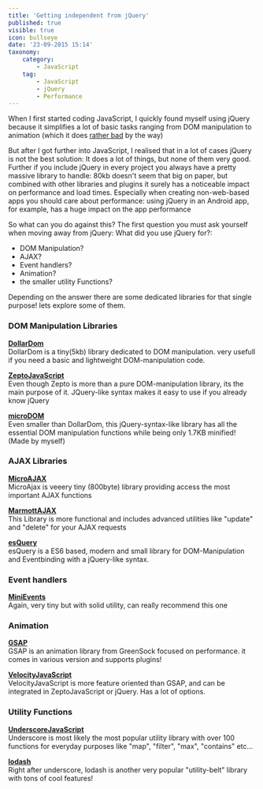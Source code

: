 ```yaml
---
title: 'Getting independent from jQuery'
published: true
visible: true
icon: bullseye
date: '23-09-2015 15:14'
taxonomy:
    category:
        - JavaScript
    tag:
        - JavaScript
        - jQuery
        - Performance
---
```


When I first started coding JavaScript, I quickly found myself using jQuery because it simplifies a lot of basic tasks ranging from DOM manipulation to animation (which it does [rather bad](https://css-tricks.com/myth-busting-css-animations-vs-javascript/) by the way)

But after I got further into JavaScript, I realised that in a lot of cases jQuery is not the best solution: It does a lot of things, but none of them very good. Further if you include jQuery in every project you always have a pretty massive library to handle: 80kb doesn't seem that big on paper, but combined with other libraries and plugins it surely has a noticeable impact on performance and load times. Especially when creating non-web-based apps you should care about performance: using jQuery in an Android app, for example, has a huge impact on the app performance

So what can you do against this? The first question you must ask yourself when moving away from jQuery: What did you use jQuery for?:

*   DOM Manipulation?
*   AJAX?
*   Event handlers?
*   Animation?
*   the smaller utility Functions?

Depending on the answer there are some dedicated libraries for that single purpose! lets explore some of them.

### DOM Manipulation Libraries

**[DollarDom](https://github.com/julienw/dollardom)**  
DollarDom is a tiny(5kb) library dedicated to DOM manipulation. very usefull if you need a basic and lightweight DOM-manipulation code.

**[ZeptoJavaScript](http://zeptoJavaScript.com/)**  
Even though Zepto is more than a pure DOM-manipulation library, its the main purpose of it. JQuery-like syntax makes it easy to use if you already know jQuery

**[microDOM](https://github.com/TheBinaryBee/microDOM)**  
Even smaller than DollarDom, this jQuery-syntax-like library has all the essential DOM manipulation functions while being only 1.7KB minified! (Made by myself)

### AJAX Libraries

**[MicroAJAX](https://code.google.com/p/microajax/)**  
MicroAjax is veeery tiny (800byte) library providing access the most important AJAX functions

**[MarmottAJAX](https://github.com/dimitrinicolas/marmottajax)**  
This Library is more functional and includes advanced utilities like "update" and "delete" for your AJAX requests

**[esQuery](https://github.com/TheBinaryBee/esQuery)**  
esQuery is a ES6 based, modern and small library for DOM-Manipulation and Eventbinding with a jQuery-like syntax. 

### Event handlers

**[MiniEvents](https://github.com/allouis/minivents)**  
Again, very tiny but with solid utility, can really recommend this one

### Animation

**[GSAP](https://greensock.com/gsap)**  
GSAP is an animation library from GreenSock focused on performance. it comes in various version and supports plugins!

**[VelocityJavaScript](http://julian.com/research/velocity/)**  
VelocityJavaScript is more feature oriented than GSAP, and can be integrated in ZeptoJavaScript or jQuery. Has a lot of options.

### Utility Functions

**[UnderscoreJavaScript](http://underscoreJavaScript.org/)**  
Underscore is most likely the most popular utility library with over 100 functions for everyday purposes like "map", "filter", "max", "contains" etc...

**[lodash](https://lodash.com/")**  
Right after underscore, lodash is another very popular "utility-belt" library with tons of cool features!
